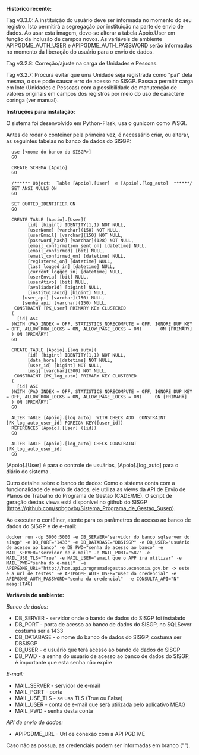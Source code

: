 **Histórico recente:**

Tag v3.3.0: 
A instituição do usuário deve ser informada no momento do seu registro. Isto permitirá a segregação por instituição na parte de envio de dados.
Ao usar esta imagem, deve-se alterar a tabela Apoio.User em função da inclusão de campos novos.
As variáveis de ambiente APIPGDME_AUTH_USER e APIPGDME_AUTH_PASSWORD serão informadas no momento da liberação do usuário para o envio de dados.

Tag v3.2.8: 
Correção/ajuste na carga de Unidades e Pessoas.  

Tag v3.2.7: 
Procura evitar que uma Unidade seja registrada como "pai" dela mesma, o que pode causar erro de acesso no SISGP. Passa a permitir carga em lote (Unidades e Pessoas) com a possibilidade de manutenção de valores originais em campos dos registros por meio do uso de caractere coringa (ver manual).

**Instruções para instalação:**

O sistema foi desenvolvido em Python-Flask, usa o gunicorn como WSGI.

Antes de rodar o contêiner pela primeira vez, é necessário criar, ou alterar, as seguintes tabelas no banco de dados do SISGP:

      use [<nome do banco do SISGP>]
      GO

      CREATE SCHEMA [Apoio]
      GO
      
      /****** Object:  Table [Apoio].[User]  e [Apoio].[log_auto]  ******/
      SET ANSI_NULLS ON
      GO
      
      SET QUOTED_IDENTIFIER ON
      GO
      
      CREATE TABLE [Apoio].[User](
            [id] [bigint] IDENTITY(1,1) NOT NULL,
            [userNome] [varchar](150) NOT NULL,
            [userEmail] [varchar](150) NOT NULL,
            [password_hash] [varchar](128) NOT NULL,
            [email_confirmation_sent_on] [datetime] NULL,
            [email_confirmed] [bit] NULL,
            [email_confirmed_on] [datetime] NULL,
            [registered_on] [datetime] NULL,
            [last_logged_in] [datetime] NULL,
            [current_logged_in] [datetime] NULL,
            [userEnvia] [bit] NULL,
            [userAtivo] [bit] NULL,
            [avaliadorId] [bigint] NULL,
            [instituicaoId] [bigint] NULL,
	      [user_api] [varchar](150) NULL,
	      [senha_api] [varchar](150) NULL,
       CONSTRAINT [PK_User] PRIMARY KEY CLUSTERED 
      (
      	[id] ASC
      )WITH (PAD_INDEX = OFF, STATISTICS_NORECOMPUTE = OFF, IGNORE_DUP_KEY = OFF, ALLOW_ROW_LOCKS = ON, ALLOW_PAGE_LOCKS = ON)       ON [PRIMARY]
      ) ON [PRIMARY]
      GO
      
      CREATE TABLE [Apoio].[log_auto](
            [id] [bigint] IDENTITY(1,1) NOT NULL,
            [data_hora] [datetime] NOT NULL,
            [user_id] [bigint] NOT NULL,
            [msg] [varchar](300) NOT NULL,
       CONSTRAINT [PK_log_auto] PRIMARY KEY CLUSTERED 
      (
      	[id] ASC
      )WITH (PAD_INDEX = OFF, STATISTICS_NORECOMPUTE = OFF, IGNORE_DUP_KEY = OFF, ALLOW_ROW_LOCKS = ON, ALLOW_PAGE_LOCKS = ON)     ON [PRIMARY]
      ) ON [PRIMARY]
      GO

      ALTER TABLE [Apoio].[log_auto]  WITH CHECK ADD  CONSTRAINT [FK_log_auto_user_id] FOREIGN KEY([user_id])
      REFERENCES [Apoio].[User] ([id])
      GO
      
      ALTER TABLE [Apoio].[log_auto] CHECK CONSTRAINT [FK_log_auto_user_id]
      GO

[Apoio].[User] é para o controle de usuários, [Apoio].[log_auto] para o diário do sistema .

Outro detalhe sobre o banco de dados: Como o sistema conta com a funcionalidade de envio de dados, ele utiliza as views da API de Envio de Planos de Trabalho do Programa de Gestão (CADE/ME). O script de geração destas views está disponível no github do SISGP (https://github.com/spbgovbr/Sistema_Programa_de_Gestao_Susep).

Ao executar o contêiner, atente para os parâmetros de acesso ao banco de dados do SISGP e de e-mail:

    docker run -dp 5000:5000 -e DB_SERVER="servidor do banco sqlserver do sisgp" -e DB_PORT="1433" -e DB_DATABASE="DBSISGP" -e DB_USER="usuário de acesso ao banco" -e DB_PWD="senha de acesso ao banco" -e MAIL_SERVER="servidor de e-mail" -e MAIL_PORT="587" -e MAIL_USE_TLS="True" -e MAIL_USER="email que o APP irá utilizar" -e MAIL_PWD="senha do e-mail"  -e APIPGDME_URL="http://hom.api.programadegestao.economia.gov.br -> este é a url de testes" -e APIPGDME_AUTH_USER="user da credencial" -e APIPGDME_AUTH_PASSWORD="senha da credencial"  -e CONSULTA_API="N"  meag:[TAG]

**Variáveis de ambiente:**

*Banco de dados:*

 - DB_SERVER - servidor onde o bando de dados do SISGP foi instalado
 - DB_PORT - porta de acesso ao banco de dados do SISGP, no SQLSever costuma ser a 1433
 - DB_DATABASE - o nome do banco de dados do SISGP, costuma ser DBSISGP
 - DB_USER - o usuário que terá acesso ao bando de dados do SISGP
 - DB_PWD - a senha do usuário de acesso ao banco de dados do SISGP, é importante que esta senha não expire

*E-mail:*

 - MAIL_SERVER - servidor de e-mail
 - MAIL_PORT -  porta
 - MAIL_USE_TLS - se usa TLS (True ou False)
 - MAIL_USER - conta de e-mail que será utilizada pelo aplicativo MEAG
 - MAIL_PWD - senha desta conta

*API de envio de dados:*

- APIPGDME_URL -  Url de conexão com a API PGD ME

Caso não as possua, as credenciais podem ser informadas em branco ("").